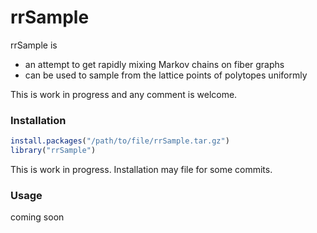 # rrSample

rrSample is 
* an attempt to get rapidly mixing Markov chains on fiber graphs
* can be used to sample from the lattice points of polytopes
  uniformly

This is work in progress and any comment is welcome.

### Installation

``` r
install.packages("/path/to/file/rrSample.tar.gz")
library("rrSample")
```

This is work in progress. Installation may file for some commits.

### Usage
coming soon
